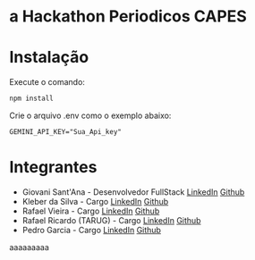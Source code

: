 # a Hackathon Periodicos CAPES

# Instalação

Execute o comando:

```bash
npm install
```

Crie o arquivo .env como o exemplo abaixo:

```
GEMINI_API_KEY="Sua_Api_key"
```

# Integrantes

- Giovani Sant'Ana - Desenvolvedor FullStack [LinkedIn](https://www.linkedin.com/in/giovani-sant-ana/) [Github](https://github.com/Giovani-SantAna-Pedroso)
- Kleber da Silva - Cargo [LinkedIn](https://www.linkedin.com/in/kleberdasilva-/) [Github](https://github.com/klebers022)
- Rafael Vieira - Cargo [LinkedIn](https://www.linkedin.com/in/rafaelrvs/) [Github](https://github.com/rafaelrvs)
- Rafael Ricardo (TARUG) - Cargo [LinkedIn](https://www.linkedin.com/in/tarug/) [Github](#)
- Pedro Garcia - Cargo [LinkedIn](https://www.linkedin.com/in/pedro-garcia-6837a7266/) [Github](https://github.com/PedroGS13876)

aaaaaaaaa
